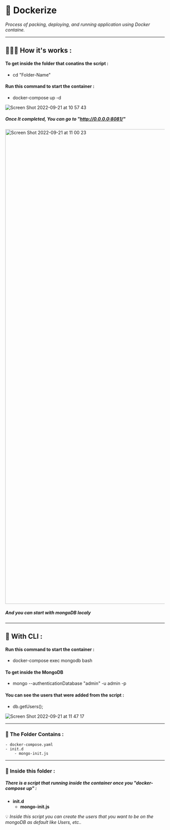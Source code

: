 # 🚧 Dockerize
*Process of packing, deploying, and running application using Docker containe.*

-----
## 👨🏻‍💻 **How it's works :** 

#### To get inside the folder that conatins the script :
- cd "Folder-Name"
#### Run this command to start the container :
- docker-compose up -d

![Screen Shot 2022-09-21 at 10 57 43](https://user-images.githubusercontent.com/43513994/191452599-3b28cd10-3238-4467-9adc-4faa5faf2d80.png)


##### Once It completed, You can go to "http://0.0.0.0:8081/"

<img width="1497" alt="Screen Shot 2022-09-21 at 11 00 23" src="https://user-images.githubusercontent.com/43513994/191456075-fcd2de50-3e43-4de8-ab54-46c3ac84f898.png">

##### And you can start with mongoDB localy

----

## 🐙 **With CLI :**

#### Run this command to start the container :
- docker-compose exec mongodb bash
#### To get inside the MongoDB
- mongo --authenticationDatabase "admin" -u admin -p
#### You can see the users that were added from the script :
- db.getUsers();

![Screen Shot 2022-09-21 at 11 47 17](https://user-images.githubusercontent.com/43513994/191459835-b0232eac-97fc-470b-a648-b74753584023.png)

----

### 🎏 **The Folder Contains :**
```
- docker-compose.yaml
- init.d
    - mongo-init.js
```
------

### 🤖 **Inside this folder :**

##### **There is a script that running inside the container once you "docker-compose up" :**
- **init.d**
    - **mongo-init.js**


💡 *Inside this script you can create the users that you want to be on the mongoDB as default like Users, etc..*


